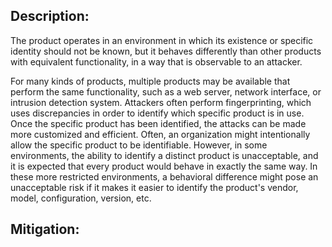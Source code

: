 ## Description:

The product operates in an environment in which its existence or specific identity should not be known, but it behaves differently than other products with equivalent functionality, in a way that is observable to an attacker.

For many kinds of products, multiple products may be available that perform the same functionality, such as a web server, network interface, or intrusion detection system. Attackers often perform fingerprinting, which uses discrepancies in order to identify which specific product is in use. Once the specific product has been identified, the attacks can be made more customized and efficient. Often, an organization might intentionally allow the specific product to be identifiable. However, in some environments, the ability to identify a distinct product is unacceptable, and it is expected that every product would behave in exactly the same way. In these more restricted environments, a behavioral difference might pose an unacceptable risk if it makes it easier to identify the product's vendor, model, configuration, version, etc.

## Mitigation:
